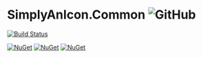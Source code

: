 # SimplyAnIcon.Common ![GitHub](https://img.shields.io/github/license/SimplyAnIcon/Common.svg)
[![Build Status](https://ericmas001.visualstudio.com/SimplyAnIcon/_apis/build/status/SimplyAnIcon.Common)](https://ericmas001.visualstudio.com/SimplyAnIcon/_build/latest?definitionId=1)

[![NuGet](https://img.shields.io/badge/package-SimplyAnIcon.Common-blue.svg)](https://www.nuget.org/packages/SimplyAnIcon.Common) [![NuGet](https://img.shields.io/nuget/v/SimplyAnIcon.Common.svg)](https://www.nuget.org/packages/SimplyAnIcon.Common)
[![NuGet](https://img.shields.io/nuget/dt/SimplyAnIcon.Common.svg?style=social)](https://www.nuget.org/packages/SimplyAnIcon.Common)

